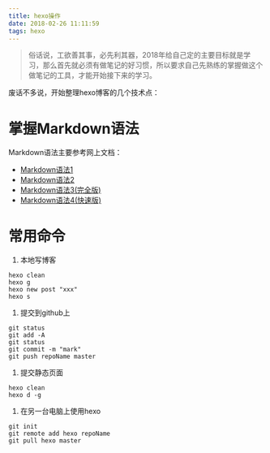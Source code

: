 ```yaml
---
title: hexo操作
date: 2018-02-26 11:11:59
tags: hexo
---
```


>俗话说，工欲善其事，必先利其器，2018年给自己定的主要目标就是学习，那么首先就必须有做笔记的好习惯，所以要求自己先熟练的掌握做这个做笔记的工具，才能开始接下来的学习。
<!--more-->

废话不多说，开始整理hexo博客的几个技术点：

# 掌握Markdown语法
Markdown语法主要参考网上文档：
* [Markdown语法1](https://www.jianshu.com/p/82e730892d42)
* [Markdown语法2](https://www.jianshu.com/p/b03a8d7b1719)
* [Markdown语法3(完全版)](http://wowubuntu.com/markdown/index.html)
* [Markdown语法4(快速版)](http://wowubuntu.com/markdown/basic.html)

# 常用命令
1. 本地写博客
```shell
hexo clean
hexo g
hexo new post "xxx"
hexo s
```

1. 提交到github上
```shell
git status
git add -A
git status
git commit -m "mark"
git push repoName master
```

1. 提交静态页面
```shell
hexo clean
hexo d -g
```

1. 在另一台电脑上使用hexo
```shell
git init
git remote add hexo repoName
git pull hexo master
```